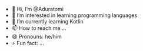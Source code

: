- 👋 Hi, I’m @Aduratomi
- 👀 I’m interested in learning programming languages
- 🌱 I’m currently learning Kotlin
- 📫 How to reach me ...
- 😄 Pronouns: he/him
- ⚡ Fun fact: ...

<!---
Aduratomi/Aduratomi is a ✨ special ✨ repository because its `README.md` (this file) appears on your GitHub profile.
You can click the Preview link to take a look at your changes.
--->
